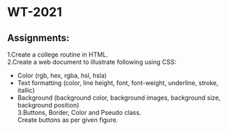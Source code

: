 # WT-2021
 ## Assignments:
 1.Create a college routine in HTML. <br>
 2.Create a web document to illustrate following using CSS:
 * Color (rgb, hex, rgba, hsl, hsla)
 * Text formatting (color, line height, font, font-weight, underline, stroke, itallic) 
 * Background (background color, background images, background
 size, background position)<br>
 3.Buttons, Border, Color and Pseudo class.<br>
Create buttons as per given figure.
